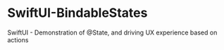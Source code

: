 # SwiftUI-BindableStates
SwiftUI - Demonstration of @State, and driving UX experience based on actions
